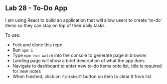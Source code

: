 ## Lab 28 - To-Do App

I am using React to build an application that will allow users to create 'to-do' items so they can stay on top of their daily tasks

To use:

- Fork and clone this repo
- Run `npm i`
- Type `npm run watch` into the console to generate page in browser
- Landing page will show a brief description of what the app does
- Navigate to dashboard to enter new to-do items onto list, title is required for new notes
- When finished, click on `finished?` button on item to clear it from list